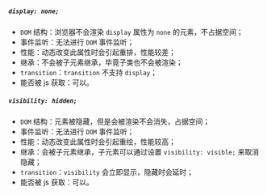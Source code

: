##### `display: none;`
- `DOM` 结构：浏览器不会渲染 `display` 属性为 `none` 的元素，不占据空间；
- 事件监听：无法进行 `DOM` 事件监听；
- 性能：动态改变此属性时会引起重排，性能较差；
- 继承：不会被子元素继承，毕竟子类也不会被渲染；
- `transition`：`transition` 不支持 `display`；
- 能否被 js 获取：可以。


##### `visibility: hidden;`
- `DOM` 结构：元素被隐藏，但是会被渲染不会消失，占据空间；
- 事件监听：无法进行 `DOM` 事件监听；
- 性能：动态改变此属性时会引起重绘，性能较高；
- 继承：会被子元素继承，子元素可以通过设置 `visibility: visible;` 来取消隐藏；
- `transition`：`visibility` 会立即显示，隐藏时会延时；
- 能否被 js 获取：可以。
